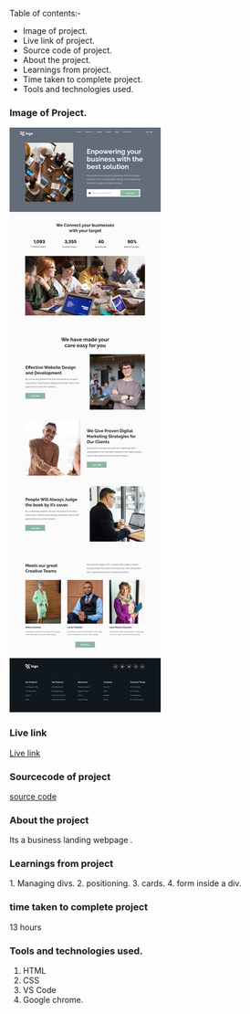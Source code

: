 Table of contents:-
- Image of project.
- Live link of project.
- Source code of project.      
- About the project.
- Learnings from project.
- Time taken to complete project.
- Tools and technologies used.

### Image of Project.
![image](./thumbnail.png)

### Live link
[Live link](https://business-landingpage-project12.netlify.app/)

### Sourcecode of project
[source code](https://github.com/Dishita-Roy/Full-stack-javascript-Project-12)

### About the project
<p>Its a business landing webpage .</p>

### Learnings from project
<p>1. Managing divs.
2. positioning.
3. cards.
4. form inside a div.
 </p>

### time taken to complete project
<p>13 hours</p>

### Tools and technologies used.
1. HTML
2. CSS
3. VS Code
4. Google chrome.